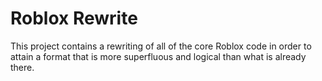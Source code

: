 Roblox Rewrite
==============

This project contains a rewriting of all of the core Roblox code in order to attain a format that is more superfluous and logical than what is already there.
